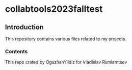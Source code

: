 # collabtools2023falltest

## Introduction

This repository contains various files related to my projects.

### Contents

This repo crated by OguzhanYildiz for Vladislav Rumiamtsev

